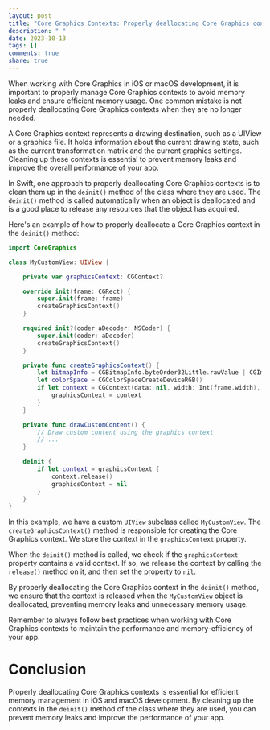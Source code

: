 ```yaml
---
layout: post
title: "Core Graphics Contexts: Properly deallocating Core Graphics contexts in deinit()"
description: " "
date: 2023-10-13
tags: []
comments: true
share: true
---
```


When working with Core Graphics in iOS or macOS development, it is important to properly manage Core Graphics contexts to avoid memory leaks and ensure efficient memory usage. One common mistake is not properly deallocating Core Graphics contexts when they are no longer needed.

A Core Graphics context represents a drawing destination, such as a UIView or a graphics file. It holds information about the current drawing state, such as the current transformation matrix and the current graphics settings. Cleaning up these contexts is essential to prevent memory leaks and improve the overall performance of your app.

In Swift, one approach to properly deallocating Core Graphics contexts is to clean them up in the `deinit()` method of the class where they are used. The `deinit()` method is called automatically when an object is deallocated and is a good place to release any resources that the object has acquired.

Here's an example of how to properly deallocate a Core Graphics context in the `deinit()` method:

```swift
import CoreGraphics

class MyCustomView: UIView {

    private var graphicsContext: CGContext?

    override init(frame: CGRect) {
        super.init(frame: frame)
        createGraphicsContext()
    }

    required init?(coder aDecoder: NSCoder) {
        super.init(coder: aDecoder)
        createGraphicsContext()
    }

    private func createGraphicsContext() {
        let bitmapInfo = CGBitmapInfo.byteOrder32Little.rawValue | CGImageAlphaInfo.premultipliedFirst.rawValue
        let colorSpace = CGColorSpaceCreateDeviceRGB()
        if let context = CGContext(data: nil, width: Int(frame.width), height: Int(frame.height), bitsPerComponent: 8, bytesPerRow: 0, space: colorSpace, bitmapInfo: bitmapInfo) {
            graphicsContext = context
        }
    }

    private func drawCustomContent() {
        // Draw custom content using the graphics context
        // ...
    }

    deinit {
        if let context = graphicsContext {
            context.release()
            graphicsContext = nil
        }
    }
}
```

In this example, we have a custom `UIView` subclass called `MyCustomView`. The `createGraphicsContext()` method is responsible for creating the Core Graphics context. We store the context in the `graphicsContext` property.

When the `deinit()` method is called, we check if the `graphicsContext` property contains a valid context. If so, we release the context by calling the `release()` method on it, and then set the property to `nil`.

By properly deallocating the Core Graphics context in the `deinit()` method, we ensure that the context is released when the `MyCustomView` object is deallocated, preventing memory leaks and unnecessary memory usage.

Remember to always follow best practices when working with Core Graphics contexts to maintain the performance and memory-efficiency of your app.

# Conclusion

Properly deallocating Core Graphics contexts is essential for efficient memory management in iOS and macOS development. By cleaning up the contexts in the `deinit()` method of the class where they are used, you can prevent memory leaks and improve the performance of your app.